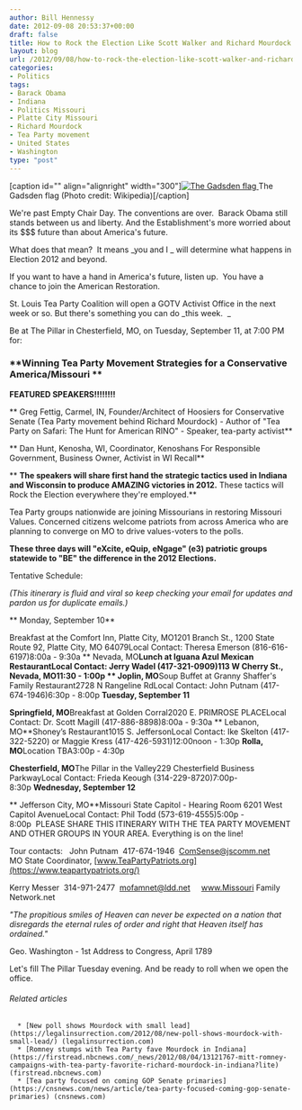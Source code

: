 ```yaml
---
author: Bill Hennessy
date: 2012-09-08 20:53:37+00:00
draft: false
title: How to Rock the Election Like Scott Walker and Richard Mourdock
layout: blog
url: /2012/09/08/how-to-rock-the-election-like-scott-walker-and-richard-mourdock/
categories:
- Politics
tags:
- Barack Obama
- Indiana
- Politics Missouri
- Platte City Missouri
- Richard Mourdock
- Tea Party movement
- United States
- Washington
type: "post"
---
```


[caption id="" align="alignright" width="300"][![The Gadsden flag](https://upload.wikimedia.org/wikipedia/commons/thumb/d/d8/Gadsden_flag.svg/300px-Gadsden_flag.svg.png)
](https://commons.wikipedia.org/wiki/File:Gadsden_flag.svg) The Gadsden flag (Photo credit: Wikipedia)[/caption]

We're past Empty Chair Day. The conventions are over.  Barack Obama still stands between us and liberty. And the Establishment's more worried about its $$$ future than about America's future.

What does that mean?  It means _you and I _ will determine what happens in Election 2012 and beyond.

If you want to have a hand in America's future, listen up.  You have a chance to join the American Restoration.

St. Louis Tea Party Coalition will open a GOTV Activist Office in the next week or so. But there's something you can do _this week.  _

Be at The Pillar in Chesterfield, MO, on Tuesday, September 11, at 7:00 PM for:


### **Winning Tea Party Movement Strategies for a Conservative America/Missouri **


**FEATURED SPEAKERS!!!!!!!!**

** Greg Fettig, Carmel, IN, Founder/Architect of Hoosiers for Conservative Senate (Tea Party movement behind Richard Mourdock) - Author of "Tea Party on Safari: The Hunt for American RINO" - Speaker, tea-party activist**

** Dan Hunt, Kenosha, WI, Coordinator, Kenoshans For Responsible Government, Business Owner, Activist in WI Recall**

** **The speakers will share first hand the strategic tactics used in Indiana and Wisconsin to produce AMAZING victories in 2012.** These tactics will Rock the Election everywhere they're employed.**

Tea Party groups nationwide are joining Missourians in restoring Missouri Values. Concerned citizens welcome patriots from across America who are planning to converge on MO to drive values-voters to the polls.

**These three days will "eXcite, eQuip, eNgage" (e3) patriotic groups statewide to "BE" the difference in the 2012 Elections.**

Tentative Schedule:

_(This itinerary is fluid and viral so keep checking your email for updates and pardon us for duplicate emails.)_

** Monday, September 10**

Breakfast at the Comfort Inn, Platte City, MO1201 Branch St., 1200 State Route 92, Platte City, MO 64079Local Contact: Theresa Emerson (816-616-6197)8:00a - 9:30a ** Nevada, MO**Lunch at Iguana Azul Mexican RestaurantLocal Contact: Jerry Wadel (417-321-0909)113 W Cherry St., Nevada, MO11:30 - 1:00p ** Joplin, MO**Soup Buffet at Granny Shaffer's Family Restaurant2728 N Rangeline RdLocal Contact: John Putnam (417-674-1946)6:30p - 8:00p **Tuesday, September 11**

**Springfield, MO**Breakfast at Golden Corral2020 E. PRIMROSE PLACELocal Contact: Dr. Scott Magill (417-886-8898)8:00a - 9:30a ** Lebanon, MO**Shoney’s Restaurant1015 S. JeffersonLocal Contact: Ike Skelton (417-322-5220) or Maggie Kress (417-426-5931)12:00noon - 1:30p **Rolla, MO**Location TBA3:00p - 4:30p 

**Chesterfield, MO**The Pillar in the Valley229 Chesterfield Business ParkwayLocal Contact: Frieda Keough (314-229-8720)7:00p-8:30p **Wednesday, September 12**

** Jefferson City, MO**Missouri State Capitol - Hearing Room 6201 West Capitol AvenueLocal Contact: Phil Todd (573-619-4555)5:00p - 8:00p  PLEASE SHARE THIS ITINERARY WITH THE TEA PARTY MOVEMENT AND OTHER GROUPS IN YOUR AREA. Everything is on the line!

Tour contacts:   John Putnam  417-674-1946  [ComSense@jscomm.net](mailto:ComSense@jscomm.net)     MO State Coordinator, [www.TeaPartyPatriots.org](https://www.teapartypatriots.org/)

Kerry Messer  314-971-2477  [mofamnet@ldd.net](mailto:mofamnet@ldd.net)     www.Missouri Family Network.net

_"The propitious smiles of Heaven can never be expected on a nation that disregards the eternal rules of order and right that Heaven itself has ordained."_

Geo. Washington - 1st Address to Congress, April 1789

Let's fill The Pillar Tuesday evening. And be ready to roll when we open the office.


###### Related articles





	  * [New poll shows Mourdock with small lead](https://legalinsurrection.com/2012/08/new-poll-shows-mourdock-with-small-lead/) (legalinsurrection.com)
	  * [Romney stumps with Tea Party fave Mourdock in Indiana](https://firstread.nbcnews.com/_news/2012/08/04/13121767-mitt-romney-campaigns-with-tea-party-favorite-richard-mourdock-in-indiana?lite) (firstread.nbcnews.com)
	  * [Tea party focused on coming GOP Senate primaries](https://cnsnews.com/news/article/tea-party-focused-coming-gop-senate-primaries) (cnsnews.com)

